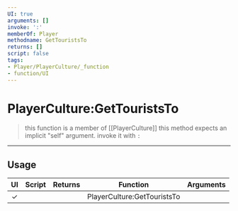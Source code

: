 ```yaml
---
UI: true
arguments: []
invoke: ':'
memberOf: Player
methodname: GetTouristsTo
returns: []
script: false
tags:
- Player/PlayerCulture/_function
- function/UI
---
```

# PlayerCulture:GetTouristsTo
> this function is a member of [[PlayerCulture]]
> this method expects an implicit "self" argument. invoke it with `:`
-----
## Usage
|  UI | Script | Returns | Function | Arguments |
|:---:|:------:|-------:|:--------:|:---------|
|✓| ||PlayerCulture:GetTouristsTo||
